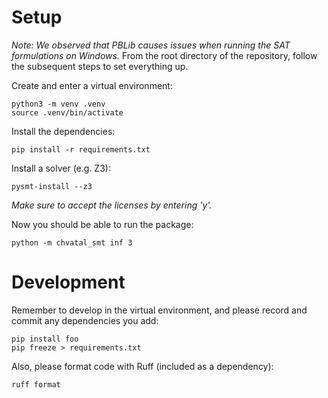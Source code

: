 # Setup
*Note: We observed that PBLib causes issues when running the SAT formulations on Windows.*
From the root directory of the repository, follow the subsequent steps to set everything up.

Create and enter a virtual environment:
```
python3 -m venv .venv
source .venv/bin/activate
```

Install the dependencies:
```
pip install -r requirements.txt
```

Install a solver (e.g. Z3):
```
pysmt-install --z3
```
*Make sure to accept the licenses by entering 'y'.*

Now you should be able to run the package:
```
python -m chvatal_smt inf 3
```

# Development

Remember to develop in the virtual environment, and please record and commit any dependencies you add:
```
pip install foo
pip freeze > requirements.txt
```

Also, please format code with Ruff (included as a dependency):
```
ruff format
```

